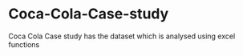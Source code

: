 # Coca-Cola-Case-study
Coca Cola Case study has the dataset which is analysed using excel functions 
